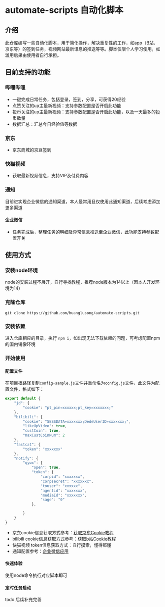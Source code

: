 # automate-scripts 自动化脚本

## 介绍

此仓库编写一些自动化脚本，用于简化操作，解决重复性的工作，如app（B站、京东等）的签到任务，视频网站最新讯息的推送等等。脚本仅限个人学习使用，如滥用后果由使用者自行承担。

## 目前支持的功能

### 哔哩哔哩

- 一键完成日常任务，包括登录，签到，分享，可获得20经验
- 点赞关注的up主最新视频：支持参数配置是否开启此功能
- 投币关注的up主最新视频：支持参数配置是否开启此功能，以及一天最多的投币数量
- 数据汇总：汇总今日经验值等数据

### 京东

- 京东商城的京豆签到

### 快猫视频

- 获取最新视频信息，支持VIP及付费内容

### 通知

目前进实现企业微信的通知渠道，本人最常用且仅使用此通知渠道，后续考虑添加更多渠道

#### 企业微信

- 任务完成后，整理任务的明细及异常信息推送至企业微信，此功能支持参数配置开关

## 使用方式

### 安装node环境

node的安装过程不展开，自行寻找教程，推荐node版本为14以上（因本人开发环境为14）

### 克隆仓库

```shell
git clone https://github.com/huanglusong/automate-scripts.git
```

### 安装依赖

进入仓库相应的目录，执行 `npm i`，如出现无法下载依赖的问题，可考虑配置npm的国内镜像环境

### 开始使用

#### 配置文件

在项目根路径复制`config-sample.js`文件并重命名为`config.js`文件，此文件为配置文件，格式如下：

```javascript
export default {
    "jd": {
        "cookie": "pt_pin=xxxxxx;pt_key=xxxxxxx;"
    },
    "bilibili": {
        "cookie": "SESSDATA=xxxxxxx;DedeUserID=xxxxxxx;",
        "likeUpVideo": true,
        "custCoin": true,
        "maxCustCoinNum": 2
    },
    "fastcat": {
        "token": "xxxxxxx"
    },
    "notify": {
        "qywx": {
            "open": true,
            "token": {
                "corpid": "xxxxxxx",
                "corpsecret": "xxxxxxx",
                "touser": "xxxxxx",
                "agentid": "xxxxxxx",
                "mediaId": "xxxxxxx",
                "sage": "0"
            },

        }
    }
}
```

- 京东cookie信息获取方式参考：[获取京东Cookie教程](https://github.com/huanglusong/automate-scripts/blob/main/wiki/getJdCookie.md)
- bilibili cookie信息获取方式参考：[获取b站Cookie教程](https://github.com/huanglusong/automate-scripts/blob/main/wiki/getBilibiliCookie.md)
- 快猫视频 token信息获取方式：自行摸索，懂得都懂
- 通知配置参考：[企业微信应用](https://note.youdao.com/ynoteshare/index.html?id=351e08a72378206f9dd64d2281e9b83b&type=note&_time=1656741876655)

#### 快速体验

使用node命令执行对应脚本即可

#### 定时任务启动

todo 后续补充完善
